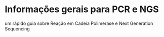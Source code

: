 # Informações gerais para PCR e NGS
um rápido guia sobre Reação em Cadeia Polimerase e Next Generation Sequencing

